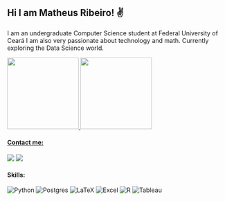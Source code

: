 ##  Hi I am Matheus Ribeiro! ✌️ 

I am an undergraduate Computer Science student at Federal University of Ceará I am also very passionate about technology and math. Currently exploring the Data Science world.

<div>
  <a href="https://github.com/matheusriale">
  <img height="165em" src="https://github-readme-stats.vercel.app/api?username=matheusriale&show_icons=true&theme=tokyonight&"/>
  <img height="165em" src="https://github-readme-stats.vercel.app/api/top-langs/?username=matheusriale&layout=compact&theme=tokyonight&langs_count=6"/>
</div>

#### Contact me:

<a href = "mailto:matheusriale@alu.ufc.br"><img src="https://img.shields.io/badge/Gmail-D14836?style=for-the-badge&logo=gmail&logoColor=white" target="_blank"></a>
<a href="https://www.linkedin.com/in/matheusribeiroalencar/" target="_blank"><img src="https://img.shields.io/badge/LinkedIn-0077B5?style=for-the-badge&logo=linkedin&logoColor=white" target="_blank"></a> 
<br>

#### Skills:

![Python](https://img.shields.io/badge/python-3670A0?style=for-the-badge&logo=python&logoColor=white)
![Postgres](https://img.shields.io/badge/postgres-%23316192.svg?style=for-the-badge&logo=postgresql&logoColor=white)
![LaTeX](https://img.shields.io/badge/latex-%23008080.svg?style=for-the-badge&logo=latex&logoColor=white)
![Excel](https://img.shields.io/badge/Microsoft_Excel-217346?style=for-the-badge&logo=microsoft-excel&logoColor=white)
![R](https://img.shields.io/badge/r-%23276DC3.svg?style=for-the-badge&logo=r&logoColor=white)
![Tableau](https://img.shields.io/badge/Tableau-E97627?style=for-the-badge&logo=Tableau&logoColor=white)
<br>





